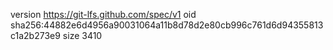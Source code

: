 version https://git-lfs.github.com/spec/v1
oid sha256:44882e6d4956a90031064a11b8d78d2e80cb996c761d6d94355813c1a2b273e9
size 3410
